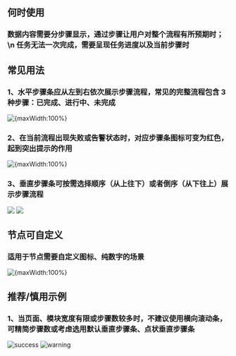 ## 何时使用

### 数据内容需要分步骤显示，通过步骤让用户对整个流程有所预期时；\n 任务无法一次完成，需要呈现任务进度以及当前步骤时

## 常见用法

### 1、水平步骤条应从左到右依次展示步骤流程，常见的完整流程包含 3 种步骤：已完成、进行中、未完成

![{maxWidth:100%}](001)

### 2、在当前流程出现失败或告警状态时，对应步骤条图标可变为红色，起到突出提示的作用

![{maxWidth:100%}](002)

### 3、垂直步骤条可按需选择顺序（从上往下）或者倒序（从下往上）展示步骤流程

![](003)
![](004)

## 节点可自定义

### 适用于节点需要自定义图标、纯数字的场景

![{maxWidth:100%}](005)

## 推荐/慎用示例

### 1、当页面、模块宽度有限或步骤数较多时，不建议使用横向滚动条，可精简步骤数或考虑选用默认垂直步骤条、点状垂直步骤条

![success](006)
![warning](007)
